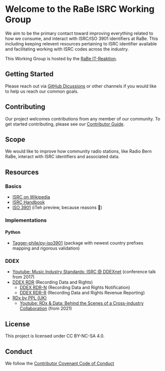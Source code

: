 # Welcome to the RaBe ISRC Working Group

We aim to be the primary contact toward improving everything related to how we
consume, and interact with ISRC/ISO 3901 identifiers at RaBe. This including
keeping relevent resources pertaining to ISRC identifier available and
facilitating working with ISRC codes across the industry.

This Working Group is hosted by the [RaBe IT-Reaktion](https://rabe.ch).

## Getting Started

Please reach out via [GitHub Dicussions](https://github.com/radiorabe/wg-isrc/discussions)
or other channels if you would like to help us reach our common goals.

## Contributing

Our project welcomes contributions from any member of our community. To get
started contributing, please see our [Contributor Guide](CONTRIBUTING.md).

## Scope

We would like to improve how community radio stations, like Radio Bern RaBe,
interact with ISRC identifiers and associated data.

## Resources

### Basics

* [ISRC on Wikipedia](https://en.wikipedia.org/wiki/International_Standard_Recording_Code)
* [ISRC Handbook](https://isrc.ifpi.org/en/isrc-standard/handbook)
* [ISO 3901](https://cdn.standards.iteh.ai/samples/64817/e4be2d27eaf6444f8ec7c42b9b741afc/ISO-3901-2019.pdf) (iTeh preview, because reasons 🤷)

### Implementations

#### Python

* [Tagger-phile/py-iso3901](https://github.com/Tagger-phile/py-iso3901) (package with newest country prefixes mapping and rigorous validation)

### DDEX

* [Youtube: Music Industry Standards: ISRC @ DDEXnet](https://www.youtube.com/watch?v=FmZycNImCqc) (conference talk from 2017)
* [DDEX RDR](https://ddex.net/standards/recording-data-and-rights/) (Recording Data and Rights)
  * [DDEX RDR-N](https://kb.ddex.net/implementing-each-standard/recording-data-and-rights-standards-(rdr)/recording-data-and-rights-notification-(rdr-n)/) (Recording Data and Rights Notification)
  * [DDEX RDR-R](https://kb.ddex.net/implementing-each-standard/recording-data-and-rights-standards-(rdr)/recording-data-and-rights-revenue-reporting-(rdr-r)/) (Recording Data and Rights Revenue Reporting)
* [RDx by PPL (UK)](https://www.rdx-portal.org/)
  * [Youtube: RDx & Data: Behind the Scenes of a Cross-industry Collaboration](https://www.youtube.com/watch?v=Z5jcbNeQpUE) (from 2021)
  
## License

This project is licensed under CC BY-NC-SA 4.0.

## Conduct

We follow the [Contributor Covenant Code of Conduct](https://github.com/radiorabe/.github/blob/main/CODE_OF_CONDUCT.md)
